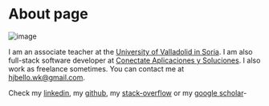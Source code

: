 # About page

![image](https://avatars2.githubusercontent.com/u/18718281?s=460&v=4 "Logo Title Text 1")


I am an associate teacher at the [University of Valladolid in Soria](https://campusdesoria.uva.es/). I am also full-stack software developer at [Conectate Aplicaciones y Soluciones](http://conectate-soluciones.com/). I also work as freelance sometimes. You can contact me at hjbello.wk@gmail.com.

Check my [linkedin](https://es.linkedin.com/in/hugo-j-bello-5b4650120), my [github](https://github.com/HugoJBello), my [stack-overflow](https://stackoverflow.com/users/7041393/hjbello) or my [google scholar](https://scholar.google.es/citations?user=JpjgRzsAAAAJ&hl=en)-
<!--
id: test
tags: bla blu blu
title: Test
date: 01/10/2019
config: true
-->